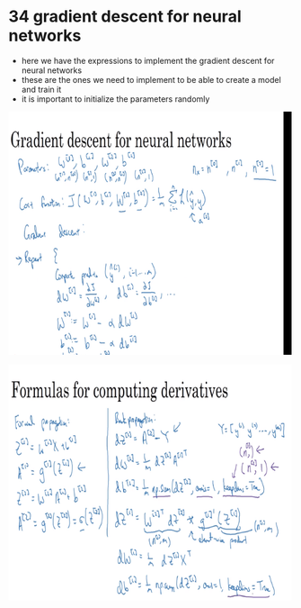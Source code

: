 # 34 gradient descent for neural networks

- here we have the expressions to implement the gradient descent for neural networks
- these are the ones we need to implement to be able to create a model and train it
- it is important to initialize the parameters randomly

![image](images/image_49.png)

![image](images/image_50.png)